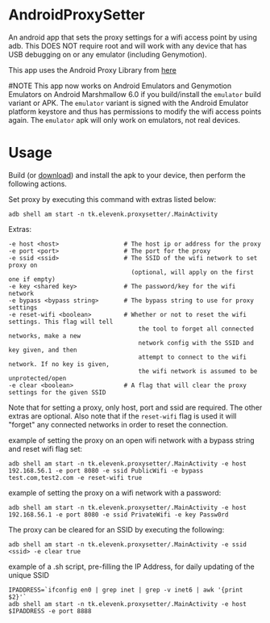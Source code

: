 # AndroidProxySetter
An android app that sets the proxy settings for a wifi access point by using adb.
This DOES NOT require root and will work with any device that has USB debugging on or any emulator (including Genymotion).

This app uses the Android Proxy Library from [here](https://github.com/shouldit/android-proxy/tree/master/android-proxy-library)

#NOTE
This app now works on Android Emulators and Genymotion Emulators on Android Marshmallow 6.0 if you build/install the `emulator` build variant or APK.
The `emulator` variant is signed with the Android Emulator platform keystore and thus has permissions to modify the wifi access points again.
The `emulator` apk will only work on emulators, not real devices.

# Usage

Build (or [download](https://github.com/jpkrause/AndroidProxySetter/releases)) and install the apk to your device, then perform the following actions. 

Set proxy by executing this command with extras listed below:

	adb shell am start -n tk.elevenk.proxysetter/.MainActivity
	
Extras:

	-e host <host>					# The host ip or address for the proxy
	-e port <port>					# The port for the proxy
	-e ssid <ssid>					# The SSID of the wifi network to set proxy on
									  (optional, will apply on the first one if empty)
	-e key <shared key>				# The password/key for the wifi network
	-e bypass <bypass string>		# The bypass string to use for proxy settings
	-e reset-wifi <boolean>			# Whether or not to reset the wifi settings. This flag will tell
										the tool to forget all connected networks, make a new
										network config with the SSID and key given, and then
										attempt to connect to the wifi network. If no key is given,
										the wifi network is assumed to be unprotected/open
	-e clear <boolean>				# A flag that will clear the proxy settings for the given SSID
	
Note that for setting a proxy, only host, port and ssid are required. The other extras are optional.
Also note that if the `reset-wifi` flag is used it will "forget" any connected networks in order to reset the connection.
    
example of setting the proxy on an open wifi network with a bypass string and reset wifi flag set:

	adb shell am start -n tk.elevenk.proxysetter/.MainActivity -e host 192.168.56.1 -e port 8080 -e ssid PublicWifi -e bypass test.com,test2.com -e reset-wifi true
	
example of setting the proxy on a wifi network with a password:

	adb shell am start -n tk.elevenk.proxysetter/.MainActivity -e host 192.168.56.1 -e port 8080 -e ssid PrivateWifi -e key Passw0rd

The proxy can be cleared for an SSID by executing the following:

	adb shell am start -n tk.elevenk.proxysetter/.MainActivity -e ssid <ssid> -e clear true
	
example of a .sh script, pre-filling the IP Address, for daily updating of the unique SSID
	
	IPADDRESS=`ifconfig en0 | grep inet | grep -v inet6 | awk '{print $2}'`
	adb shell am start -n tk.elevenk.proxysetter/.MainActivity -e host $IPADDRESS -e port 8888